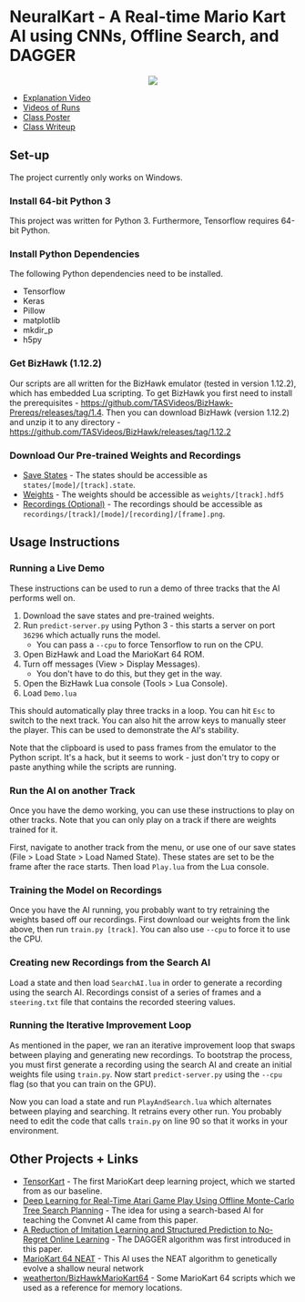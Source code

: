 # NeuralKart - A Real-time Mario Kart AI using CNNs, Offline Search, and DAGGER

<p align="center">
  <img src="./demo.gif"/>
</p>

- [Explanation Video](https://www.youtube.com/watch?v=Eo07BAsyQ24)
- [Videos of Runs](https://www.youtube.com/playlist?list=PLSHD7WB3aI6Ks04Z7kS_UskyG_uY02EzY)
- [Class Poster](https://drive.google.com/open?id=0B7KSCOuXHAaQcE8wWXZmRVhjX2c)
- [Class Writeup](https://drive.google.com/open?id=0B7KSCOuXHAaQb1FtY2wzUS1yZ0E)

## Set-up

The project currently only works on Windows.

### Install 64-bit Python 3
This project was written for Python 3. Furthermore, Tensorflow requires 64-bit Python.

### Install Python Dependencies
The following Python dependencies need to be installed.

- Tensorflow
- Keras
- Pillow
- matplotlib
- mkdir_p
- h5py

### Get BizHawk (1.12.2)

Our scripts are all written for the BizHawk emulator (tested in version 1.12.2), which has embedded Lua scripting. To get BizHawk you first need to install the prerequisites - https://github.com/TASVideos/BizHawk-Prereqs/releases/tag/1.4. Then you can download BizHawk (version 1.12.2) and unzip it to any directory - https://github.com/TASVideos/BizHawk/releases/tag/1.12.2

### Download Our Pre-trained Weights and Recordings

- [Save States](https://drive.google.com/open?id=0B7KSCOuXHAaQaGNDWEI2MlBSRDQ) - The states should be accessible as `states/[mode]/[track].state`.
- [Weights](https://drive.google.com/open?id=0B7KSCOuXHAaQQUY3V2dqQjNNbXM) - The weights should be accessible as `weights/[track].hdf5`
- [Recordings (Optional)](https://drive.google.com/open?id=0B7KSCOuXHAaQSHFLRFpCQTBVemM) - The recordings should be accessible as `recordings/[track]/[mode]/[recording]/[frame].png`.

## Usage Instructions
### Running a Live Demo
These instructions can be used to run a demo of three tracks that the AI performs well on.

1. Download the save states and pre-trained weights.
2. Run `predict-server.py` using Python 3 - this starts a server on port `36296` which actually runs the model.
    - You can pass a `--cpu` to force Tensorflow to run on the CPU.
3. Open BizHawk and Load the MarioKart 64 ROM.
4. Turn off messages (View > Display Messages).
    - You don't have to do this, but they get in the way.
4. Open the BizHawk Lua console (Tools > Lua Console).
5. Load `Demo.lua`

This should automatically play three tracks in a loop. You can hit `Esc` to switch to the next track. You can also hit the arrow keys to manually steer the player. This can be used to demonstrate the AI's stability.

Note that the clipboard is used to pass frames from the emulator to the Python script. It's a hack, but it seems to work - just don't try to copy or paste anything while the scripts are running.

### Run the AI on another Track
Once you have the demo working, you can use these instructions to play on other tracks. Note that you can only play on a track if there are weights trained for it.

First, navigate to another track from the menu, or use one of our save states (File > Load State > Load Named State). These states are set to be the frame after the race starts. Then load `Play.lua` from the Lua console.

### Training the Model on Recordings
Once you have the AI running, you probably want to try retraining the weights based off our recordings. First download our weights from the link above, then run `train.py [track]`. You can also use `--cpu` to force it to use the CPU.

### Creating new Recordings from the Search AI
Load a state and then load `SearchAI.lua` in order to generate a recording using the search AI. Recordings consist of a series of frames and a `steering.txt` file that contains the recorded steering values.

### Running the Iterative Improvement Loop
As mentioned in the paper, we ran an iterative improvement loop that swaps between playing and generating new recordings. To bootstrap the process, you must first generate a recording using the search AI and create an initial weights file using `train.py`. Now start `predict-server.py` using the `--cpu` flag (so that you can train on the GPU).

Now you can load a state and run `PlayAndSearch.lua` which alternates between playing and searching. It retrains every other run. You probably need to edit the code that calls `train.py` on line 90 so that it works in your environment.

## Other Projects + Links

- [TensorKart](https://github.com/kevinhughes27/TensorKart) - The first MarioKart deep learning project, which we started from as our baseline.
- [Deep Learning for Real-Time Atari Game Play Using Offline Monte-Carlo Tree Search Planning](https://papers.nips.cc/paper/5421-deep-learning-for-real-time-atari-game-play-using-offline-monte-carlo-tree-search-planning.pdf) - The idea for using a search-based AI for teaching the Convnet AI came from this paper.
- [A Reduction of Imitation Learning and Structured Prediction to No-Regret Online Learning](https://www.cs.cmu.edu/~sross1/publications/Ross-AIStats11-NoRegret.pdf) - The DAGGER algorithm was first introduced in this paper.
- [MarioKart 64 NEAT](https://www.youtube.com/watch?v=tmltm0ZHkHw) - This AI uses the NEAT algorithm to genetically evolve a shallow neural network
- [weatherton/BizHawkMarioKart64](https://github.com/weatherton/BizHawkMarioKart64) - Some MarioKart 64 scripts which we used as a reference for memory locations.
